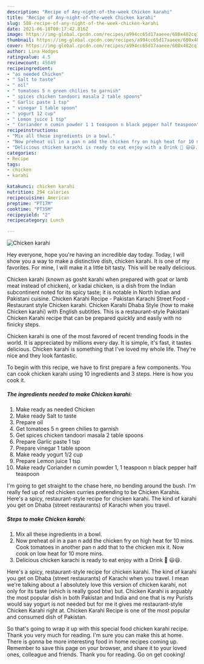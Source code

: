 ```yaml
---
description: "Recipe of Any-night-of-the-week Chicken karahi"
title: "Recipe of Any-night-of-the-week Chicken karahi"
slug: 588-recipe-of-any-night-of-the-week-chicken-karahi
date: 2021-06-18T00:17:42.816Z
image: https://img-global.cpcdn.com/recipes/a994cc65d17aaeee/680x482cq70/chicken-karahi-recipe-main-photo.jpg
thumbnail: https://img-global.cpcdn.com/recipes/a994cc65d17aaeee/680x482cq70/chicken-karahi-recipe-main-photo.jpg
cover: https://img-global.cpcdn.com/recipes/a994cc65d17aaeee/680x482cq70/chicken-karahi-recipe-main-photo.jpg
author: Lina Hodges
ratingvalue: 4.5
reviewcount: 45649
recipeingredient:
- "as needed Chicken"
- " Salt to taste"
- " oil"
- " tomatoes 5 n green chilies to garnish"
- " spices chicken tandoori masala 2 table spoons"
- " Garlic paste 1 tsp"
- " vinegar 1 table spoon"
- " yogurt 12 cup"
- " Lemon juice 1 tsp"
- " Coriander n cumin powder 1 1 teaspoon n black pepper half teaspoon"
recipeinstructions:
- "Mix all these ingredients in a bowl."
- "Now preheat oil in a pan n add the chicken fry on high heat for 10 mins. Cook tomatoes in another pan n add that to the chicken mix it. Now cook on low heat for 10 more mins."
- "Delicious chicken karachi is ready to eat enjoy with a Drink 🥃 😃😃."
categories:
- Recipe
tags:
- chicken
- karahi

katakunci: chicken karahi 
nutrition: 294 calories
recipecuisine: American
preptime: "PT17M"
cooktime: "PT35M"
recipeyield: "2"
recipecategory: Lunch

---
```



![Chicken karahi](https://img-global.cpcdn.com/recipes/a994cc65d17aaeee/680x482cq70/chicken-karahi-recipe-main-photo.jpg)

Hey everyone, hope you're having an incredible day today. Today, I will show you a way to make a distinctive dish, chicken karahi. It is one of my favorites. For mine, I will make it a little bit tasty. This will be really delicious.

Chicken karahi (known as gosht karahi when prepared with goat or lamb meat instead of chicken), or kadai chicken, is a dish from the Indian subcontinent noted for its spicy taste; it is notable in North Indian and Pakistani cuisine. Chicken Karahi Recipe - Pakistan Karachi Street Food - Restaurant style Chicken karahi. Chicken Karahi Dhaba Style (how to make Chicken karahi) with English subtitles. This is a restaurant-style Pakistani Chicken Karahi recipe that can be prepared quickly and easily with no finicky steps.

Chicken karahi is one of the most favored of recent trending foods in the world. It is appreciated by millions every day. It is simple, it's fast, it tastes delicious. Chicken karahi is something that I've loved my whole life. They're nice and they look fantastic.


To begin with this recipe, we have to first prepare a few components. You can cook chicken karahi using 10 ingredients and 3 steps. Here is how you cook it.

<!--inarticleads1-->

##### The ingredients needed to make Chicken karahi:

1. Make ready as needed Chicken
1. Make ready  Salt to taste
1. Prepare  oil
1. Get  tomatoes 5 n green chilies to garnish
1. Get  spices chicken tandoori masala 2 table spoons
1. Prepare  Garlic paste 1 tsp
1. Prepare  vinegar 1 table spoon
1. Make ready  yogurt 1/2 cup
1. Prepare  Lemon juice 1 tsp
1. Make ready  Coriander n cumin powder 1, 1 teaspoon n black pepper half teaspoon


I&#39;m going to get straight to the chase here, no bending around the bush. I&#39;m really fed up of red chicken curries pretending to be Chicken Karahis. Here&#39;s a spicy, restaurant-style recipe for chicken karahi. The kind of karahi you get on Dhaba (street restaurants) of Karachi when you travel. 

<!--inarticleads2-->

##### Steps to make Chicken karahi:

1. Mix all these ingredients in a bowl.
1. Now preheat oil in a pan n add the chicken fry on high heat for 10 mins. Cook tomatoes in another pan n add that to the chicken mix it. Now cook on low heat for 10 more mins.
1. Delicious chicken karachi is ready to eat enjoy with a Drink 🥃 😃😃.


Here&#39;s a spicy, restaurant-style recipe for chicken karahi. The kind of karahi you get on Dhaba (street restaurants) of Karachi when you travel. I mean we&#39;re talking about a I absolutely love this version of chicken karahi, not only for its taste (which is really good btw) but. Chicken Karahi is arguably the most popular dish in both Pakistan and India and one that is my Purists would say yogurt is not needed but for me it gives me restaurant-style Chicken Karahi right at. Chicken Karahi Recipe is one of the most popular and consumed dish of Pakistan. 

So that's going to wrap it up with this special food chicken karahi recipe. Thank you very much for reading. I'm sure you can make this at home. There is gonna be more interesting food in home recipes coming up. Remember to save this page on your browser, and share it to your loved ones, colleague and friends. Thank you for reading. Go on get cooking!
